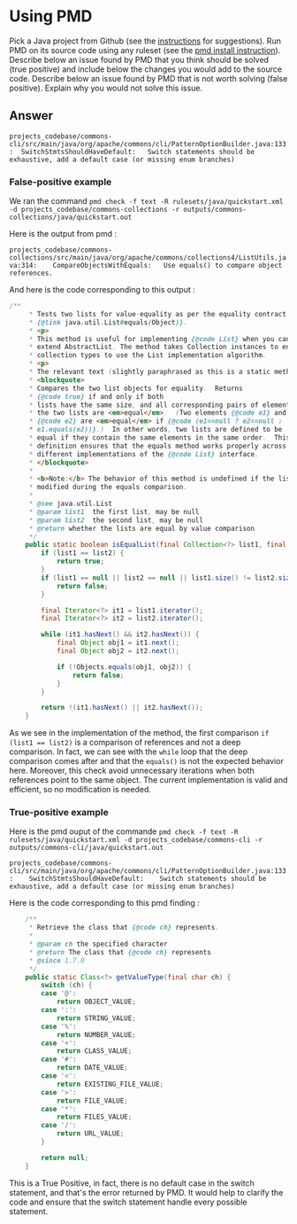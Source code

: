 
# Using PMD


Pick a Java project from Github (see the [instructions](../sujet.md) for suggestions). Run PMD on its source code using any ruleset (see the [pmd install instruction](./pmd-help.md)). Describe below an issue found by PMD that you think should be solved (true positive) and include below the changes you would add to the source code. Describe below an issue found by PMD that is not worth solving (false positive). Explain why you would not solve this issue.


## Answer

`projects_codebase/commons-cli/src/main/java/org/apache/commons/cli/PatternOptionBuilder.java:133:	SwitchStmtsShouldHaveDefault:	Switch statements should be exhaustive, add a default case (or missing enum branches)`

### False-positive example 

We ran the command `pmd check -f text -R rulesets/java/quickstart.xml -d projects_codebase/commons-collections -r outputs/commons-collections/java/quickstart.out`

Here is the output from pmd : 

`projects_codebase/commons-collections/src/main/java/org/apache/commons/collections4/ListUtils.java:314:	CompareObjectsWithEquals:	Use equals() to compare object references.`

And here is the code corresponding to this output :

```java
/**
     * Tests two lists for value-equality as per the equality contract in
     * {@link java.util.List#equals(Object)}.
     * <p>
     * This method is useful for implementing {@code List} when you cannot
     * extend AbstractList. The method takes Collection instances to enable other
     * collection types to use the List implementation algorithm.
     * <p>
     * The relevant text (slightly paraphrased as this is a static method) is:
     * <blockquote>
     * Compares the two list objects for equality.  Returns
     * {@code true} if and only if both
     * lists have the same size, and all corresponding pairs of elements in
     * the two lists are <em>equal</em>.  (Two elements {@code e1} and
     * {@code e2} are <em>equal</em> if {@code (e1==null ? e2==null :
     * e1.equals(e2))}.)  In other words, two lists are defined to be
     * equal if they contain the same elements in the same order.  This
     * definition ensures that the equals method works properly across
     * different implementations of the {@code List} interface.
     * </blockquote>
     *
     * <b>Note:</b> The behavior of this method is undefined if the lists are
     * modified during the equals comparison.
     *
     * @see java.util.List
     * @param list1  the first list, may be null
     * @param list2  the second list, may be null
     * @return whether the lists are equal by value comparison
     */
    public static boolean isEqualList(final Collection<?> list1, final Collection<?> list2) {
        if (list1 == list2) {
            return true;
        }
        if (list1 == null || list2 == null || list1.size() != list2.size()) {
            return false;
        }

        final Iterator<?> it1 = list1.iterator();
        final Iterator<?> it2 = list2.iterator();

        while (it1.hasNext() && it2.hasNext()) {
            final Object obj1 = it1.next();
            final Object obj2 = it2.next();

            if (!Objects.equals(obj1, obj2)) {
                return false;
            }
        }

        return !(it1.hasNext() || it2.hasNext());
    }
```

As we see in the implementation of the method, the first comparison `if (list1 == list2)` is a comparison of references and not a deep comparison. In fact, we can see with the `while` loop that the deep comparison comes after and that the `equals()` is not the expected behavior here. Moreover, this check avoid unnecessary iterations when both references point to the same object. The current implementation is valid and efficient, so no modification is needed.

### True-positive example

Here is the pmd ouput of the commande `pmd check -f text -R rulesets/java/quickstart.xml -d projects_codebase/commons-cli -r outputs/commons-cli/java/quickstart.out`

`projects_codebase/commons-cli/src/main/java/org/apache/commons/cli/PatternOptionBuilder.java:133:    SwitchStmtsShouldHaveDefault:    Switch statements should be exhaustive, add a default case (or missing enum branches)`

Here is the code corresponding to this pmd finding :

```java
    /**
     * Retrieve the class that {@code ch} represents.
     *
     * @param ch the specified character
     * @return The class that {@code ch} represents
     * @since 1.7.0
     */
    public static Class<?> getValueType(final char ch) {
        switch (ch) {
        case '@':
            return OBJECT_VALUE;
        case ':':
            return STRING_VALUE;
        case '%':
            return NUMBER_VALUE;
        case '+':
            return CLASS_VALUE;
        case '#':
            return DATE_VALUE;
        case '<':
            return EXISTING_FILE_VALUE;
        case '>':
            return FILE_VALUE;
        case '*':
            return FILES_VALUE;
        case '/':
            return URL_VALUE;
        }

        return null;
    }
```

This is a True Positive, in fact, there is no default case in the switch statement, and that's the error returned by PMD. It would help to clarify the code and ensure that the switch statement handle every possible statement.